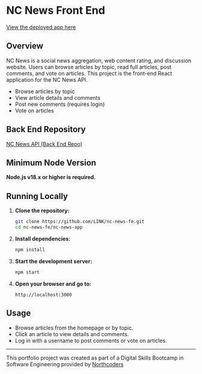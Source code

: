 # NC News Front End

[View the deployed app here](https://ncnews-t0mmy-pearson.netlify.app/)

## Overview

NC News is a social news aggregation, web content rating, and discussion website. Users can browse articles by topic, read full articles, post comments, and vote on articles. This project is the front-end React application for the NC News API.

- Browse articles by topic
- View article details and comments
- Post new comments (requires login)
- Vote on articles

## Back End Repository

[NC News API (Back End Repo)](https://github.com/LINK/nc-news-be)

## Minimum Node Version

**Node.js v18.x or higher is required.**

## Running Locally

1. **Clone the repository:**
   ```sh
   git clone https://github.com/LINK/nc-news-fe.git
   cd nc-news-fe/nc-news-app
   ```

2. **Install dependencies:**
   ```sh
   npm install
   ```

3. **Start the development server:**
   ```sh
   npm start
   ```

4. **Open your browser and go to:**
   ```
   http://localhost:3000
   ```

## Usage

- Browse articles from the homepage or by topic.
- Click an article to view details and comments.
- Log in with a username to post comments or vote on articles.

---

This portfolio project was created as part of a Digital Skills Bootcamp in Software Engineering provided by [Northcoders](https://northcoders.com/)